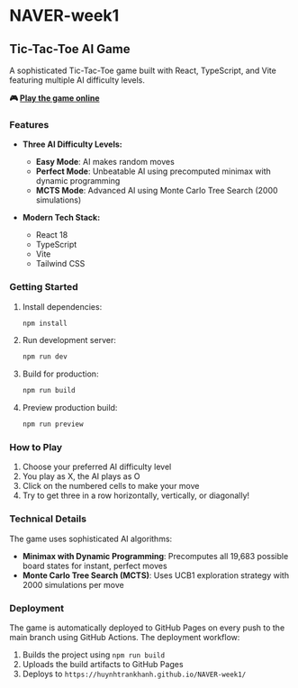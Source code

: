 # NAVER-week1

## Tic-Tac-Toe AI Game

A sophisticated Tic-Tac-Toe game built with React, TypeScript, and Vite featuring multiple AI difficulty levels.

**🎮 [Play the game online](https://huynhtrankhanh.github.io/NAVER-week1/)**

### Features

- **Three AI Difficulty Levels:**
  - **Easy Mode**: AI makes random moves
  - **Perfect Mode**: Unbeatable AI using precomputed minimax with dynamic programming
  - **MCTS Mode**: Advanced AI using Monte Carlo Tree Search (2000 simulations)

- **Modern Tech Stack:**
  - React 18
  - TypeScript
  - Vite
  - Tailwind CSS

### Getting Started

1. Install dependencies:
   ```bash
   npm install
   ```

2. Run development server:
   ```bash
   npm run dev
   ```

3. Build for production:
   ```bash
   npm run build
   ```

4. Preview production build:
   ```bash
   npm run preview
   ```

### How to Play

1. Choose your preferred AI difficulty level
2. You play as X, the AI plays as O
3. Click on the numbered cells to make your move
4. Try to get three in a row horizontally, vertically, or diagonally!

### Technical Details

The game uses sophisticated AI algorithms:
- **Minimax with Dynamic Programming**: Precomputes all 19,683 possible board states for instant, perfect moves
- **Monte Carlo Tree Search (MCTS)**: Uses UCB1 exploration strategy with 2000 simulations per move

### Deployment

The game is automatically deployed to GitHub Pages on every push to the main branch using GitHub Actions. The deployment workflow:
1. Builds the project using `npm run build`
2. Uploads the build artifacts to GitHub Pages
3. Deploys to `https://huynhtrankhanh.github.io/NAVER-week1/`